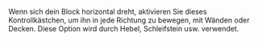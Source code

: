 Wenn sich dein Block horizontal dreht, aktivieren Sie dieses Kontrollkästchen, um ihn in jede Richtung zu bewegen, mit Wänden oder Decken. Diese Option wird durch Hebel, Schleifstein usw. verwendet.